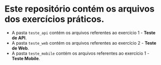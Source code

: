 # Este repositório contém os arquivos dos exercícios práticos.

- A pasta `teste_api` contém os arquivos referentes ao exercício 1 - **Teste de API**.
- A pasta `teste_web` contém os arquivos referentes ao exercício 2 - **Teste de Web**.
- A pasta `teste_mobile` contém os arquivos referentes ao exercício 1 - **Teste Mobile**.
